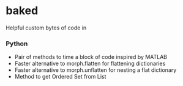 # baked
Helpful custom bytes of code in

### Python 
- Pair of methods to time a block of code inspired by MATLAB
- Faster alternative to morph.flatten for flattening dictionaries
- Faster alternative to morph.unflatten for nesting a flat dictionary
- Method to get Ordered Set from List
